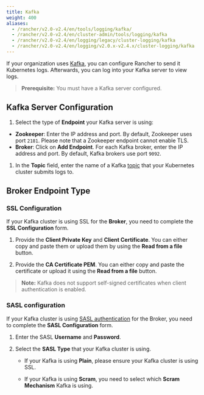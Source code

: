 ```yaml
---
title: Kafka
weight: 400
aliases:
  - /rancher/v2.0-v2.4/en/tools/logging/kafka/
  - /rancher/v2.0-v2.4/en/cluster-admin/tools/logging/kafka
  - /rancher/v2.0-v2.4/en/logging/legacy/cluster-logging/kafka
  - /rancher/v2.0-v2.4/en/logging/v2.0.x-v2.4.x/cluster-logging/kafka
---
```


If your organization uses [Kafka](https://kafka.apache.org.md), you can configure Rancher to send it Kubernetes logs.  Afterwards, you can log into your Kafka server to view logs.

>**Prerequisite:** You must have a Kafka server configured.

## Kafka Server Configuration

1. Select the type of **Endpoint** your Kafka server is using:

  * **Zookeeper**: Enter the IP address and port. By default, Zookeeper uses port `2181`. Please note that a Zookeeper endpoint cannot enable TLS.
  * **Broker**: Click on **Add Endpoint**. For each Kafka broker, enter the IP address and port. By default, Kafka brokers use port `9092`.

1. In the **Topic** field, enter the name of a Kafka [topic](https://kafka.apache.org/documentation/#basic_ops_add_topic) that your Kubernetes cluster submits logs to.

## **Broker** Endpoint Type

### SSL Configuration

If your Kafka cluster is using SSL for the **Broker**, you need to complete the **SSL Configuration** form.

1. Provide the **Client Private Key** and **Client Certificate**. You can either copy and paste them or upload them by using the **Read from a file** button.

1. Provide the **CA Certificate PEM**. You can either copy and paste the certificate or upload it using the **Read from a file** button.

>**Note:** Kafka does not support self-signed certificates when client authentication is enabled. 

### SASL configuration

If your Kafka cluster is using [SASL authentication](https://kafka.apache.org/documentation/#security_sasl) for the Broker, you need to complete the **SASL Configuration** form.

1. Enter the SASL **Username** and **Password**.

1. Select the **SASL Type** that your Kafka cluster is using.

    * If your Kafka is using **Plain**, please ensure your Kafka cluster is using SSL.

    * If your Kafka is using **Scram**, you need to select which **Scram Mechanism** Kafka is using.
